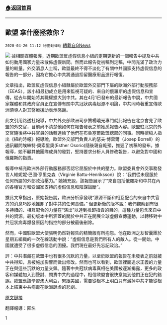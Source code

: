 ###  [:house:返回首頁](https://github.com/ourhimalayas/txt)
---

## 歐盟 拿什麼拯救你？
`2020-04-26 11:12 秘密翻译组` [轉載自GNews](https://gnews.org/zh-hant/185467/)

![](https://s3.amazonaws.com/gnews-media-offload/wp-content/uploads/2020/04/26110757/Picture-1-339.png)
據相關媒體報導，近期歐盟反虛假信息小組的定期更新的一個報告中提及中共如何動用國家力量來散佈虛假新聞。然而此報告從初稿到定稿，中間充滿了政治力量的較量。外交消息人士稱，歐盟最終不得不淡化了有關中共國家支持虛假信息的報告的一部分，因為它擔心中共將通過扣留醫療用品進行報復。

文章指出，歐盟反虛假信息小組隸屬於歐盟外交部門下屬的歐洲外部行動服務部（EEAS）。該小組最初成立是用來監視可疑的、來自的俄羅斯的虛假信息和宣傳，從去年開始將其職權擴大到中共。其在4月1日發布的最新報告中說，中共國家媒體和其政府官員正在宣傳有關中共冠狀病毒起源不明論，中共同時著重宣傳歐洲領導人對其醫療援助表示感謝。

此文引用路透社報導，中共外交部歐洲司參贊楊曉光專門就此報告在北京會見了歐盟的外交官，目前尚不清楚他如何在報告發表之前獲悉報告內容。歐盟駐北京的外交官隨後將中共官員的話轉達給了他們在布魯塞爾歐盟總部的同事。同時撰稿人指出《紐約時報》報導說，歐盟外交部門負責人約瑟夫·博雷爾（Josep Borrell）的通訊顧問埃絲特·奧索里奧(Esther Osorio)隨後親自乾預，推遲了初稿的發布。據報導，她不顧其他團隊成員的發對，堅持要求分析人員修改報告，以避免對中國和俄羅斯的指責。

報導中補充歐洲外部行動服務部否認它屈服於中共的壓力。歐盟委員會外交事務發言人維妮妮·巴圖·亨里克森（Virginie Battu-Henriksson）說：“我們從未屈服於任何所謂的外部政治壓力。” 她補充說，該報告展示了“來自包括俄羅斯和中共在內的各種官方和受國家支持的虛假信息和陰謀論斷”。

據此文章指出，原始報告說，歐洲分析家發現“源源不斷和相互配合的來自中共官方的消息巧妙地推卸了對中共的任何責備。” 但更新後的版本說：我們觀察到有很多持續的、相互配合的力量在“演出”以達到推卸指責的目的，這種力量包含來自中共的資源。最初版本中所涵蓋的關於中共正在開展全球虛假宣傳運動，以轉移對中共冠狀病毒爆發原因的指控的部分被最後刪除。

然而，中國駐歐盟大使張明仍然對報告的精簡版有所抱怨。他在歐洲之友智囊團於星期五組織的一次在線活動中說：“虛假信息是我們所有人的敵人。從一開始，中國就遭受了很多虛假信息的困擾。我們現在最好先忘記政治。”

評：中共潛藏在歐盟中也有很多沉默的力量，以至於歐盟的報告在未發表之前就被中共得知，且被施加影響而做出修改。然而也可以看到，歐盟裡面追求正義的力量正在與這些沉默的力量交鋒。隨著中共冠狀病毒真相在美國被逐漸揭露，更多的政客和媒體加入到聲討、問責中共的過程中，相信歐盟會很快意識到他們正在犯的錯誤。歐盟應該學習澳大利亞，緊跟美國，需要從根本上明白只有滅掉中共才能從根本上結束中共病毒在歐洲肆虐的悲劇。

[原文鏈接](https://www.scmp.com/news/china/diplomacy/article/3081564/eu-toned-down-report-chinese-disinformation-after-beijing)

翻譯報導：匿名

1
